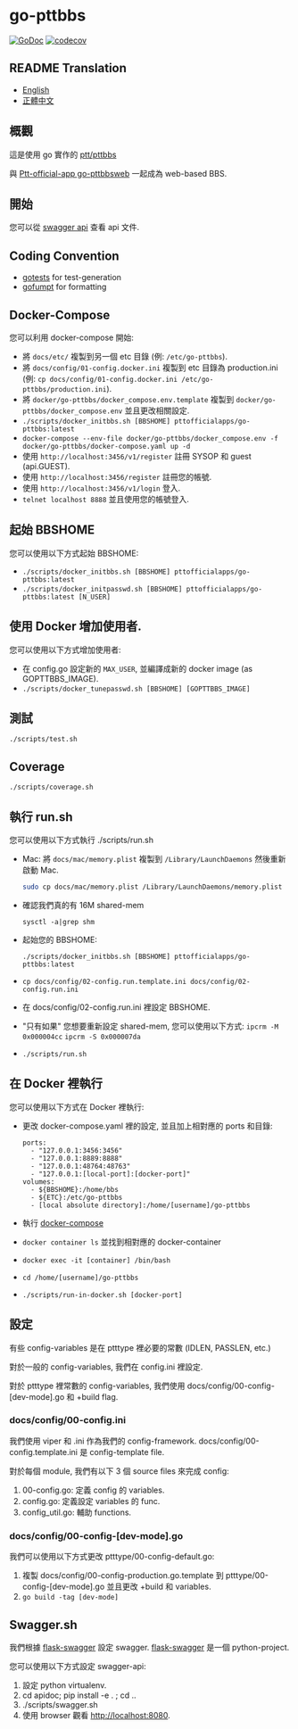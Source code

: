 # go-pttbbs

[![GoDoc](https://pkg.go.dev/badge/github.com/Ptt-official-app/go-pttbbs?status.svg)](https://pkg.go.dev/github.com/Ptt-official-app/go-pttbbs?tab=doc)
[![codecov](https://codecov.io/gh/Ptt-official-app/go-pttbbs/branch/main/graph/badge.svg)](https://codecov.io/gh/Ptt-official-app/go-pttbbs)

## README Translation

* [English](https://github.com/Ptt-official-app/go-pttbbs/blob/main/README.en.md)
* [正體中文](https://github.com/Ptt-official-app/go-pttbbs/blob/main/README.zh-TW.md)

## 概觀

這是使用 go 實作的 [ptt/pttbbs](https://github.com/ptt/pttbbs)

與 [Ptt-official-app go-pttbbsweb](https://github.com/ptt-official-app/go-pttbbsweb) 一起成為 web-based BBS.

## 開始

您可以從 [swagger api](https://doc-pttbbs.devptt.dev) 查看 api 文件.

## Coding Convention

* [gotests](https://github.com/cweill/gotests) for test-generation
* [gofumpt](https://github.com/mvdan/gofumpt) for formatting

## Docker-Compose

您可以利用 docker-compose 開始:

* 將 `docs/etc/` 複製到另一個 etc 目錄 (例: `/etc/go-pttbbs`).
* 將 `docs/config/01-config.docker.ini` 複製到 etc 目錄為 production.ini (例: `cp docs/config/01-config.docker.ini /etc/go-pttbbs/production.ini`).
* 將 `docker/go-pttbbs/docker_compose.env.template` 複製到 `docker/go-pttbbs/docker_compose.env` 並且更改相關設定.
* `./scripts/docker_initbbs.sh [BBSHOME] pttofficialapps/go-pttbbs:latest`
* `docker-compose --env-file docker/go-pttbbs/docker_compose.env -f docker/go-pttbbs/docker-compose.yaml up -d`
* 使用 `http://localhost:3456/v1/register` 註冊 SYSOP 和 guest (api.GUEST).
* 使用 `http://localhost:3456/register` 註冊您的帳號.
* 使用 `http://localhost:3456/v1/login` 登入.
* `telnet localhost 8888` 並且使用您的帳號登入.

## 起始 BBSHOME

您可以使用以下方式起始 BBSHOME:

* `./scripts/docker_initbbs.sh [BBSHOME] pttofficialapps/go-pttbbs:latest`
* `./scripts/docker_initpasswd.sh [BBSHOME] pttofficialapps/go-pttbbs:latest [N_USER]`

## 使用 Docker 增加使用者.

您可以使用以下方式增加使用者:

* 在 config.go 設定新的 `MAX_USER`, 並編譯成新的 docker image (as GOPTTBBS_IMAGE).
* `./scripts/docker_tunepasswd.sh [BBSHOME] [GOPTTBBS_IMAGE]`

## 測試

```
./scripts/test.sh
```

## Coverage

```
./scripts/coverage.sh
```

## 執行 run.sh

您可以使用以下方式執行 ./scripts/run.sh

* Mac:
    將 `docs/mac/memory.plist` 複製到 `/Library/LaunchDaemons` 然後重新啟動 Mac.
    ```sh
    sudo cp docs/mac/memory.plist /Library/LaunchDaemons/memory.plist
    ```

* 確認我們真的有 16M shared-mem
    ```
    sysctl -a|grep shm
    ```
* 起始您的 BBSHOME:
    ```
    ./scripts/docker_initbbs.sh [BBSHOME] pttofficialapps/go-pttbbs:latest

* `cp docs/config/02-config.run.template.ini docs/config/02-config.run.ini`
* 在 docs/config/02-config.run.ini 裡設定 BBSHOME.
* "只有如果" 您想要重新設定 shared-mem, 您可以使用以下方式:
    `ipcrm -M 0x000004cc`
    `ipcrm -S 0x000007da`
* `./scripts/run.sh`

## 在 Docker 裡執行

您可以使用以下方式在 Docker 裡執行:

* 更改 docker-compose.yaml 裡的設定, 並且加上相對應的 ports 和目錄:

    ```
    ports:
      - "127.0.0.1:3456:3456"
      - "127.0.0.1:8889:8888"
      - "127.0.0.1:48764:48763"
      - "127.0.0.1:[local-port]:[docker-port]"
    volumes:
      - ${BBSHOME}:/home/bbs
      - ${ETC}:/etc/go-pttbbs
      - [local absolute directory]:/home/[username]/go-pttbbs
    ```

* 執行 [docker-compose](#Docker-Compose)
* `docker container ls` 並找到相對應的 docker-container
* `docker exec -it [container] /bin/bash`
* `cd /home/[username]/go-pttbbs`
* `./scripts/run-in-docker.sh [docker-port]`

## 設定

有些 config-variables 是在 ptttype 裡必要的常數 (IDLEN, PASSLEN, etc.)

對於一般的 config-variables, 我們在 config.ini 裡設定.

對於 ptttype 裡常數的 config-variables, 我們使用 docs/config/00-config-[dev-mode].go 和 +build flag.

### docs/config/00-config.ini

我們使用 viper 和 .ini 作為我們的 config-framework.
docs/config/00-config.template.ini 是 config-template file.

對於每個 module, 我們有以下 3 個 source files 來完成 config:

1. 00-config.go: 定義 config 的 variables.
2. config.go: 定義設定 variables 的 func.
3. config_util.go: 輔助 functions.

### docs/config/00-config-\[dev-mode\].go

我們可以使用以下方式更改 ptttype/00-config-default.go:

1. 複製 docs/config/00-config-production.go.template 到 ptttype/00-config-[dev-mode].go 並且更改 +build 和 variables.
2. `go build -tag [dev-mode]`

## Swagger.sh

我們根據 [flask-swagger](https://github.com/gangverk/flask-swagger) 設定 swagger.
[flask-swagger](https://github.com/gangverk/flask-swagger) 是一個 python-project.

您可以使用以下方式設定 swagger-api:

1. 設定 python virtualenv.
2. cd apidoc; pip install -e . ; cd ..
3. ./scripts/swagger.sh
4. 使用 browser 觀看 [http://localhost:8080](http://localhost:8080).
